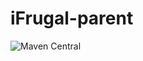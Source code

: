 # iFrugal-parent


![Maven Central](https://img.shields.io/maven-central/v/com.github.ifrugal/ifrugal-parent?style=for-the-badge)
